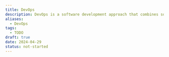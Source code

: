 ```yaml
---
title: DevOps
description: DevOps is a software development approach that combines software development (Dev) with information technology operations (Ops), emphasizing collaboration, automation, and continuous integration and delivery (CI/CD) to enable organizations to deliver software faster, more reliably, and with greater efficiency.
aliases:
  - DevOps
tags:
  - TODO
draft: true
date: 2024-04-29
status: not-started
---
```

